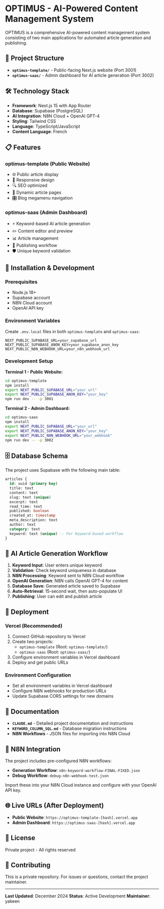 # OPTIMUS - AI-Powered Content Management System

OPTIMUS is a comprehensive AI-powered content management system consisting of two main applications for automated article generation and publishing.

## 🚀 Project Structure

- **`optimus-template/`** - Public-facing Next.js website (Port 3001)
- **`optimus-saas/`** - Admin dashboard for AI article generation (Port 3002)

## 🛠️ Technology Stack

- **Framework**: Next.js 15 with App Router
- **Database**: Supabase (PostgreSQL)
- **AI Integration**: N8N Cloud + OpenAI GPT-4
- **Styling**: Tailwind CSS
- **Language**: TypeScript/JavaScript
- **Content Language**: French

## 📋 Features

### optimus-template (Public Website)
- 🌐 Public article display
- 📱 Responsive design
- 🔍 SEO optimized
- 📝 Dynamic article pages
- 🎛️ Blog megamenu navigation

### optimus-saas (Admin Dashboard)
- ⚡ Keyword-based AI article generation
- ✏️ Content editor and preview
- 📊 Article management
- 🔄 Publishing workflow
- 🛡️ Unique keyword validation

## 🔧 Installation & Development

### Prerequisites
- Node.js 18+
- Supabase account
- N8N Cloud account
- OpenAI API key

### Environment Variables
Create `.env.local` files in both `optimus-template` and `optimus-saas`:

```env
NEXT_PUBLIC_SUPABASE_URL=your_supabase_url
NEXT_PUBLIC_SUPABASE_ANON_KEY=your_supabase_anon_key
NEXT_PUBLIC_N8N_WEBHOOK_URL=your_n8n_webhook_url
```

### Development Setup

**Terminal 1 - Public Website:**
```bash
cd optimus-template
npm install
export NEXT_PUBLIC_SUPABASE_URL="your_url"
export NEXT_PUBLIC_SUPABASE_ANON_KEY="your_key"
npm run dev -- -p 3001
```

**Terminal 2 - Admin Dashboard:**
```bash
cd optimus-saas
npm install
export NEXT_PUBLIC_SUPABASE_URL="your_url"
export NEXT_PUBLIC_SUPABASE_ANON_KEY="your_key"
export NEXT_PUBLIC_N8N_WEBHOOK_URL="your_webhook"
npm run dev -- -p 3002
```

## 🗄️ Database Schema

The project uses Supabase with the following main table:

```sql
articles {
  id: uuid (primary key)
  title: text
  content: text
  slug: text (unique)
  excerpt: text
  read_time: text
  published: boolean
  created_at: timestamp
  meta_description: text
  author: text
  category: text
  keyword: text (unique) -- For keyword-based workflow
}
```

## 🔄 AI Article Generation Workflow

1. **Keyword Input**: User enters unique keyword
2. **Validation**: Check keyword uniqueness in database
3. **N8N Processing**: Keyword sent to N8N Cloud workflow
4. **OpenAI Generation**: N8N calls OpenAI GPT-4 for content
5. **Database Save**: Generated article saved to Supabase
6. **Auto-Retrieval**: 15-second wait, then auto-populate UI
7. **Publishing**: User can edit and publish article

## 🚀 Deployment

### Vercel (Recommended)
1. Connect GitHub repository to Vercel
2. Create two projects:
   - `optimus-template` (Root: `optimus-template/`)
   - `optimus-saas` (Root: `optimus-saas/`)
3. Configure environment variables in Vercel dashboard
4. Deploy and get public URLs

### Environment Configuration
- Set all environment variables in Vercel dashboard
- Configure N8N webhooks for production URLs
- Update Supabase CORS settings for new domains

## 📄 Documentation

- **`CLAUDE.md`** - Detailed project documentation and instructions
- **`KEYWORD_COLUMN_SQL.md`** - Database migration instructions
- **N8N Workflows** - JSON files for importing into N8N Cloud

## 🔧 N8N Integration

The project includes pre-configured N8N workflows:
- **Generation Workflow**: `n8n-keyword-workflow-FINAL-FIXED.json`
- **Debug Workflow**: `debug-n8n-webhook-test.json`

Import these into your N8N Cloud instance and configure with your OpenAI API key.

## 🌐 Live URLs (After Deployment)

- **Public Website**: `https://optimus-template-[hash].vercel.app`
- **Admin Dashboard**: `https://optimus-saas-[hash].vercel.app`

## 📝 License

Private project - All rights reserved

## 🤝 Contributing

This is a private repository. For issues or questions, contact the project maintainer.

---

**Last Updated**: December 2024
**Status**: Active Development
**Maintainer**: yakeen